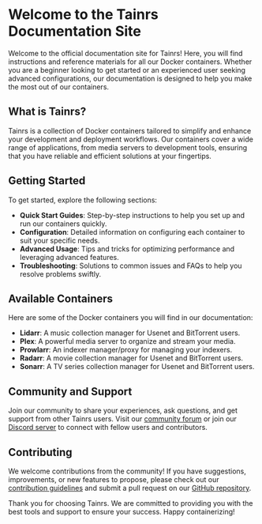 # Welcome to the Tainrs Documentation Site

Welcome to the official documentation site for Tainrs! Here, you will find instructions and reference materials for all our Docker containers. Whether you are a beginner looking to get started or an experienced user seeking advanced configurations, our documentation is designed to help you make the most out of our containers.

## What is Tainrs?

Tainrs is a collection of Docker containers tailored to simplify and enhance your development and deployment workflows. Our containers cover a wide range of applications, from media servers to development tools, ensuring that you have reliable and efficient solutions at your fingertips.

## Getting Started

To get started, explore the following sections:

- **Quick Start Guides**: Step-by-step instructions to help you set up and run our containers quickly.
- **Configuration**: Detailed information on configuring each container to suit your specific needs.
- **Advanced Usage**: Tips and tricks for optimizing performance and leveraging advanced features.
- **Troubleshooting**: Solutions to common issues and FAQs to help you resolve problems swiftly.

## Available Containers

Here are some of the Docker containers you will find in our documentation:

- **Lidarr**: A music collection manager for Usenet and BitTorrent users.
- **Plex**: A powerful media server to organize and stream your media.
- **Prowlarr**: An indexer manager/proxy for managing your indexers.
- **Radarr**: A movie collection manager for Usenet and BitTorrent users.
- **Sonarr**: A TV series collection manager for Usenet and BitTorrent users.

## Community and Support

Join our community to share your experiences, ask questions, and get support from other Tainrs users. Visit our [community forum](#) or join our [Discord server](#) to connect with fellow users and contributors.

## Contributing

We welcome contributions from the community! If you have suggestions, improvements, or new features to propose, please check out our [contribution guidelines](https://github.com/tainrs/) and submit a pull request on our [GitHub repository](https://tainrs.dev/github).

Thank you for choosing Tainrs. We are committed to providing you with the best tools and support to ensure your success. Happy containerizing!
